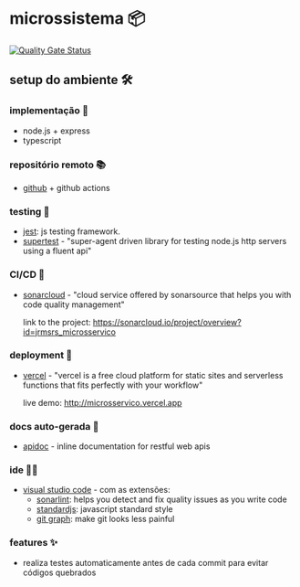 # microssistema 📦

[![Quality Gate Status](https://sonarcloud.io/api/project_badges/measure?project=jrmsrs_microsservico&metric=alert_status)](https://sonarcloud.io/summary/new_code?id=jrmsrs_microsservico)

## setup do ambiente 🛠

### implementação 📝

- node.js + express
- typescript

### repositório remoto 📚

- [github](http://github.com/jrmsrs/microsservico) + github actions
  
### testing 🧪

- [jest](https://jestjs.io/): js testing framework.
- [supertest](https://www.npmjs.com/package/supertest) - "super-agent driven library for testing node.js http servers using a fluent api"

### CI/CD 🚧

- [sonarcloud](https://sonarcloud.io/) - "cloud service offered by sonarsource that helps you with code quality management"
  
  link to the project: https://sonarcloud.io/project/overview?id=jrmsrs_microsservico

### deployment 🚀

- [vercel](https://vercel.com/) - "vercel is a free cloud platform for static sites and serverless functions that fits perfectly with your workflow"
  
  live demo: http://microsservico.vercel.app

### docs auto-gerada 📖

- [apidoc](https://apidocjs.com/) - inline documentation for restful web apis

### ide 👨‍💻

- [visual studio code](https://code.visualstudio.com/) - com as extensões:
  - [sonarlint](https://marketplace.visualstudio.com/items?itemName=SonarSource.sonarlint-vscode): helps you detect and fix quality issues as you write code
  - [standardjs](https://marketplace.visualstudio.com/items?itemName=chenxsan.vscode-standardjs): javascript standard style
  - [git graph](https://marketplace.visualstudio.com/items?itemName=mhutchie.git-graph): make git looks less painful

### features ✨

- realiza testes automaticamente antes de cada commit para evitar códigos quebrados
